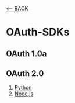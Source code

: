 [<-- BACK](https://github.com/bkieselEducational/OAuth-Central)
# OAuth-SDKs
## OAuth 1.0a

## OAuth 2.0
1. [Python](https://github.com/bkieselEducational/OAuth-2.0-Client-Library-for-Python)
2. [Node.js](https://github.com/bkieselEducational/OAuth-2.0-Client-Library-for-Node.js)

